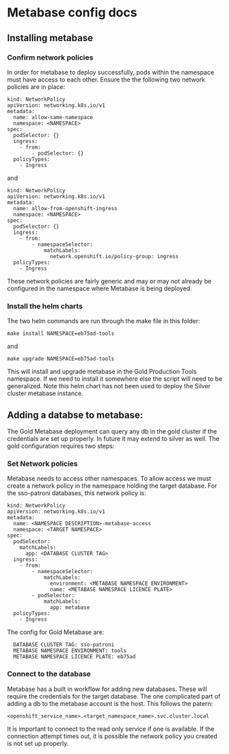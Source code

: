 # Metabase config docs

## Installing metabase

### Confirm network policies

In order for metabase to deploy successfully, pods within the namespace must have access to each other.  Ensure the the following two network policies are in place:

```
kind: NetworkPolicy
apiVersion: networking.k8s.io/v1
metadata:
  name: allow-same-namespace
  namespace: <NAMESPACE>
spec:
  podSelector: {}
  ingress:
    - from:
        - podSelector: {}
  policyTypes:
    - Ingress
```
and

```
kind: NetworkPolicy
apiVersion: networking.k8s.io/v1
metadata:
  name: allow-from-openshift-ingress
  namespace: <NAMESPACE>
spec:
  podSelector: {}
  ingress:
    - from:
        - namespaceSelector:
            matchLabels:
              network.openshift.io/policy-group: ingress
  policyTypes:
    - Ingress
```

These network policies are fairly generic and may or may not already be configured in the namespace where Metabase is being deployed.

### Install the helm charts

The two helm commands are run through the make file in this folder:

 `make install NAMESPACE=eb75ad-tools`

and

 `make upgrade NAMESPACE=eb75ad-tools`

This will install and upgrade metabase in the Gold Production Tools namespace.  If we need to install it somewhere else the script will need to be generalized.  Note this helm chart has not been used to deploy the Silver cluster metabase instance.

## Adding a databse to metabase:

The Gold Metabase deployment can query any db in the gold cluster if the credentials are set up properly.  In future it may extend to silver as well. The gold configuration requires two steps:

### Set Network policies

Metabase needs to access other namespaces.  To allow access we must create a network policy in the namespace holding the target database.  For the sso-patroni databases, this network policy is:

```
kind: NetworkPolicy
apiVersion: networking.k8s.io/v1
metadata:
  name: <NAMESPACE DESCRIPTION>-metabase-access
  namespace: <TARGET NAMESPACE>
spec:
  podSelector:
    matchLabels:
      app: <DATABASE CLUSTER TAG>
  ingress:
    - from:
        - namespaceSelector:
            matchLabels:
              environment: <METABASE NAMESPACE ENVIRONMENT>
              name: <METABASE NAMESPACE LICENCE PLATE>
        - podSelector:
            matchLabels:
              app: metabase
  policyTypes:
    - Ingress
```

The config for Gold Metabase are:

```
  DATABASE CLUSTER TAG: sso-patroni
  METABASE NAMESPACE ENVIRONMENT: tools
  METABASE NAMESPACE LICENCE PLATE: eb75ad
```


### Connect to the database

Metabase has a built in workflow for adding new databases.  These will require the credentials for the target database.
The one complicated part of adding a db to the metabase account is the host.  This follows the patern:

```
<openshift_service_name>.<target_namespace_name>.svc.cluster.local
```

It is important to connect to the read only service if one is available.  If the connection attempt times out, it is possible the network policy you created is not set up properly.
